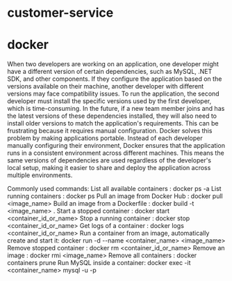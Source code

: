 # customer-service

# docker
When two developers are working on an application, one developer might have a different version of certain dependencies, such as MySQL, .NET SDK, and other components. If they configure the application based on the versions available on their machine, another developer with different versions may face compatibility issues. To run the application, the second developer must install the specific versions used by the first developer, which is time-consuming.
In the future, if a new team member joins and has the latest versions of these dependencies installed, they will also need to install older versions to match the application's requirements. This can be frustrating because it requires manual configuration.
Docker solves this problem by making applications portable. Instead of each developer manually configuring their environment, Docker ensures that the application runs in a consistent environment across different machines. This means the same versions of dependencies are used regardless of the developer's local setup, making it easier to share and deploy the application across multiple environments.

Commonly used commands:
 List all available containers : docker ps -a
 List running containers : docker ps
 Pull an image from Docker Hub : docker pull <image_name>
 Build an image from a Dockerfile : docker build -t <image_name> .
 Start a stopped container : docker start <container_id_or_name>
 Stop a running container : docker stop <container_id_or_name>
 Get logs of a container : docker logs <container_id_or_name>
 Run a container from an image, automatically create and start it: docker run -d --name <container_name> <image_name>
 Remove stopped container : docker rm <container_id_or_name>
 Remove an image : docker rmi <image_name>
 Remove all containers : docker containers prune
 Run MySQL inside a container: docker exec -it <container_name> mysql -u<root> -p<password>






